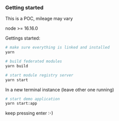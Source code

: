 ### Getting started
This is a POC, mileage may vary

node >= 16.16.0

Gettings started:
```sh
# make sure everything is linked and installed
yarn

# build federated modules
yarn build 

# start module registry server
yarn start

```

In a new terminal instance (leave other one running)
```sh
# start demo application
yarn start:app
```

keep pressing enter :-)
